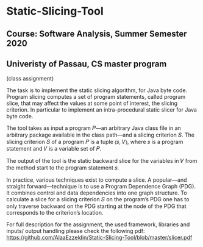 # Static-Slicing-Tool

## Course: Software Analysis, Summer Semester 2020 
## Univeristy of Passau, CS master program
(class assignment)

The task is to implement the static slicing algorithm, for Java byte code. Program slicing computes a set of program statements, called program slice, that may affect the values at some point of interest, the slicing criterion. In particular to implement an intra-procedural static slicer for Java byte
code. 

The tool takes as input a program 𝑃—an arbitrary Java class file in an arbitrary package available in the class path—and a slicing criterion 𝑆. The slicing criterion 𝑆 of a program 𝑃 is a tuple ⟨𝑠, 𝑉⟩, where 𝑠 is a program statement and 𝑉 is a variable set of 𝑃.

The output of the tool is the static backward slice for the variables in 𝑉 from the method start to the program statement 𝑠.

In practice, various techniques exist to compute a slice. A popular—and straight forward—technique is to use a Program Dependence Graph (PDG). It combines control and data dependencies into one graph structure. To calculate a slice for a slicing criterion 𝑆 on the program’s PDG one has to only traverse backward on the PDG starting at the node of the PDG that corresponds to the criterion’s location.


For full description for the assignment, the used framework, libraries and inputs/ output handling please check the following pdf:
https://github.com/AlaaEzzeldin/Static-Slicing-Tool/blob/master/slicer.pdf
